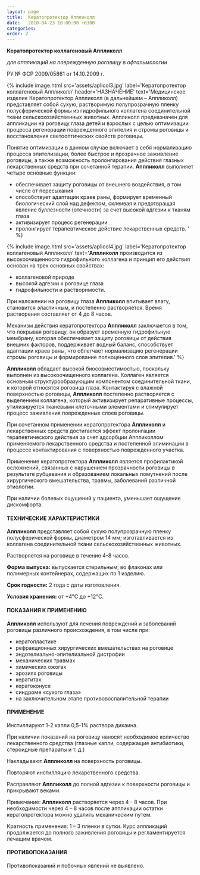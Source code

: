```yaml
---
layout: page
title:  Кератопротектор Аппликолл
date:   2010-04-23 10:00:00 +0300
categories:
order: 2
---
```


**Кератопротектор коллагеновый Аппликолл**

*для аппликаций на поврежденную роговицу в офтальмологии*

РУ № ФСР 2009/05861 от 14.10.2009 г.

{% include image.html src='assets/aplicol3.jpg'
  label='Кератопротектор коллагеновый Аппликолл'
  header='НАЗНАЧЕНИЕ'
  text='Медицинское изделие Кератопротектор Аппликолл (в дальнейшем – Аппликолл) представляет собой сухую, растворимую полупрозрачную пленку полусферической формы из гидрофильного коллагена соединительной ткани сельскохозяйственных животных. Аппликолл предназначен для аппликации на роговицу глаза детей и взрослых с целью оптимизации процесса регенерации поврежденного эпителия и стромы роговицы и восстановления светооптических свойств роговицы.
 
Понятие оптимизации в данном случае включает в себя нормализацию процесса эпителизации, более быстрое и прозрачное заживление роговицы, а также возможность пролонгирования действия глазных лекарственных средств при сочетанной терапии.
**Аппликолл** выполняет четыре основные функции:
* обеспечивает защиту роговицы от внешнего воздействия, в том числе от пересыхания
* способствует адаптации краев раны, формирует временный биологический слой над дефектом, склеивая и предотвращая явление буллезности (отечности) за счет высокой адгезии к тканям глаза
* активизирует процесс регенерации
* пролонгирует терапевтическое действие лекарственных средств.
'
%}

{% include image.html src='assets/aplicol4.jpg'
  label='Кератопротектор коллагеновый Аппликолл'
  text='**Аппликолл** производится из высокоочищенносго гидрофильного коллагена и принцип его действия основан на трех основных свойствах:
* коллагеновой природе
* высокой адгезии к роговице глаза
* гидрофильности и растворимости.

При наложении на роговицу глаза **Аппликолл** впитывает влагу, становится эластичным, и постепенно растворяется. Время растворения составляет от 4 до 8 часов.

Механизм действия кератопротектора **Аппликолл** заключается в том, что покрывая роговицу, он образует временную гидрофильную мембрану, которая обеспечивает защиту роговицы от действия внешних факторов, поддерживает водный баланс, способствует адаптации краев раны, что облегчает нормализацию регенерации стромы роговицы и формирование полноценного слоя эпителия.'
%}

**Аппликолл** обладает высокой биосовместимостью, поскольку выполнен из высокоочищенного коллагена. Коллаген является основным структурообразующим компонентом соединительной ткани, к которой относятся роговица глаза. Контактируя с влажной поверхностью роговицы, **Аппликолл** постепенно растворяется с выделением коллагена, который активизирует репаративные процессы, утилизируется тканевыми клеточными элементами и стимулирует процесс заживления поврежденных слоев роговицы.

При сочетанном применении кератопротектора **Аппликолл** и лекарственных средств достигается эффект пролонгации терапевтического действия за счет адсорбции Аппликоллом применяемого лекарственного средства и постепенной элиминации в процессе контактирования с поверхностью поврежденного участка.

Применение кератопротектора **Аппликолл** является профилактикой осложнений, связанных с нарушением прозрачности роговицы в результате рубцевания и образованием локальных помутнений после хирургического вмешательства, травмы, заболеваний различной этиологии.

При наличии болевых ощущений у пациента, уменьшает ощущение дискомфорта.

#### ТЕХНИЧЕСКИЕ ХАРАКТЕРИСТИКИ
**Аппликолл** представляет собой сухую полупрозрачную пленку полусферической формы, диаметром 14 мм; изготавливается из коллагена соединительной ткани сельскохозяйственных животных.

Растворяется на роговице в течение 4-8 часов.

**Форма выпуска:** выпускается стерильным, во флаконах или полимерных контейнерах, содержащих по 1 изделию.

**Срок годности:** 2 года с даты изготовления.

**Условия хранения:** от +4°С до +12°С.

#### ПОКАЗАНИЯ К ПРИМЕНЕНИЮ
**Аппликолл** используют для лечения повреждений и заболеваний роговицы различного происхождения, в том числе при:
* кератопластике
* рефракционных хирургических вмешательствах на роговице
* эндотелиально-эпителиальной дистрофии
* механических травмах
* химических ожогах
* эрозиях роговицы
* кератитах
* кератоконусе
* синдроме «сухого глаза»
* на заключительном этапе противовоспалительной терапии

#### ПРИМЕНЕНИЕ
Инстиллируют 1-2 капли 0,5-1% раствора дикаина.

При наличии показаний на роговицу наносят необходимое количество лекарственного средства (глазные капли, содержащие антибиотики, стероидные препараты и т. д.)

Накладывают **Аппликолл** на поверхность роговицы.

Повторяют инстилляцию лекарственного средства.

Расправляют **Аппликолл** до полной адгезии к поверхности роговицы и прикрывают веками.

Примечание: **Аппликолл** растворяется через 4 - 8 часов. При необходимости через 4 – 8 часов после аппликации остатки кератопротектора можно удалить механическим путем.

Кратность применения: 1 – 3 пленки в сутки. Курс аппликаций продолжается до полного заживления роговицы и регламентируется лечащим врачом.

#### ПРОТИВОПОКАЗАНИЯ

Противопоказаний и побочных явлений не выявлено.